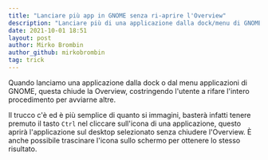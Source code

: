 ```yaml
---
title: "Lanciare più app in GNOME senza ri-aprire l'Overview"
description: "Lanciare più di una applicazione dalla dock/menu di GNOME senza ri-aprire l'Overview"
date: 2021-10-01 18:51
layout: post
author: Mirko Brombin
author_github: mirkobrombin
tag: trick
---
```


Quando lanciamo una applicazione dalla dock o dal menu applicazioni di GNOME, questa chiude 
la Overview, costringendo l'utente a rifare l'intero procedimento per avviarne altre.

Il trucco c'è ed è più semplice di quanto si immagini, basterà infatti tenere premuto il
tasto `Ctrl` nel cliccare sull'icona di una applicazione, questo aprirà l'applicazione sul
desktop selezionato senza chiudere l'Overview. È anche possibile trascinare l'icona sullo
schermo per ottenere lo stesso risultato.

